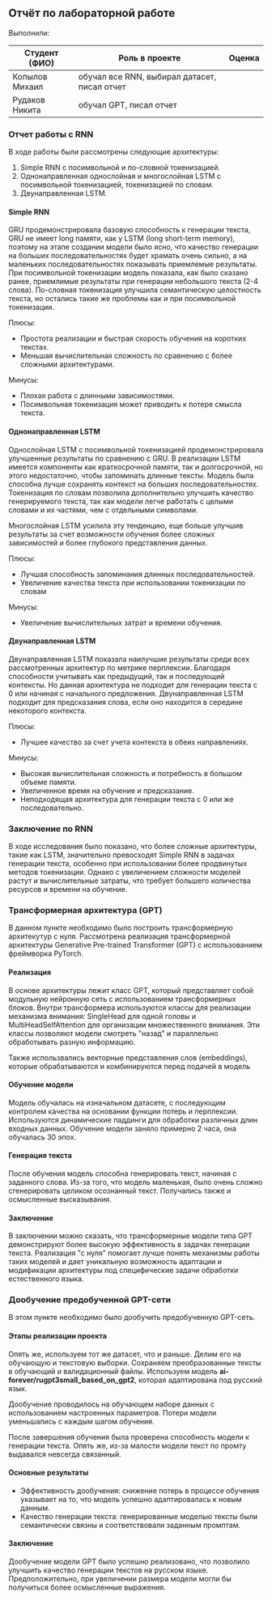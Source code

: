 ## Отчёт по лабораторной работе

Выполнили:


Студент (ФИО) | Роль в проекте   | Оценка
-------------|---------------------|------
Копылов Михаил | обучал все RNN, выбирал датасет, писал отчет | 
Рудаков Никита | обучал GPT, писал отчет | 

### Отчет работы с RNN

В ходе работы были рассмотрены следующие архитектуры:

1. Simple RNN с посимвольной и по-словной токенизацией.
2. Однонаправленная однослойная и многослойная LSTM с посимвольной токенизацией, токенизацией по словам.
3. Двунаправленная LSTM.

#### Simple RNN

GRU продемонстрировала базовую способность к генерации текста, GRU не имеет long памяти, как у LSTM (long short-term memory), поэтому на этапе создании модели было ясно, что качество генерации на больших последовательностях будет храмать очень сильно, а на маленьких последовательностях показывать приемлемые результаты. При посимвольной токенизации модель показала, как было сказано ранее, приемлимые результаты при генерации небольшого текста (2-4 слова). По-словная токенизация улучшила семантическую целостность текста, но остались такие же проблемы как и при посимвольной токенизации.

Плюсы:
- Простота реализации и быстрая скорость обучения на коротких текстах.
- Меньшая вычислительная сложность по сравнению с более сложными архитектурами.

Минусы:
- Плохая работа с длинными зависимостями.
- Посимвольная токенизация может приводить к потере смысла текста.

#### Однонаправленная LSTM

Однослойная LSTM с посимвольной токенизацией продемонстрировала улучшенные результаты по сравнению с GRU. В реализации LSTM имеется компоненты как краткосрочной памяти, так и долгосрочной, но этого недостаточно, чтобы запоминать длинные тексты. Модель была способна лучше сохранять контекст на больших последовательностях. Токенизация по словам позволила дополнительно улучшить качество генерируемого текста, так как модели легче работать с целыми словами и их частями, чем с отдельными символами.

Многослойная LSTM усилила эту тенденцию, еще больше улучшив результаты за счет возможности обучения более сложных зависимостей и более глубокого представления данных.

Плюсы:
- Лучшая способность запоминания длинных последовательностей.
- Увеличение качества текста при использовании токенизации по словам

Минусы:
- Увеличение вычислительных затрат и времени обучения.

#### Двунаправленная LSTM

Двунаправленная LSTM показала наилучшие результаты среди всех рассмотренных архитектур по метрике перплексии. Благодаря способности учитывать как предыдущий, так и последующий контексты. Но данная архитектура не подходит для генерации текста с 0 или начиная с начального предложения. Двунаправленная LSTM подходит для предсказания слова, если оно находится в середине некоторого контекста.

Плюсы:
- Лучшее качество за счет учета контекста в обеих направлениях.

Минусы:
- Высокая вычислительная сложность и потребность в большом объеме памяти.
- Увеличенное время на обучение и предсказание.
- Неподходящая архитектура для генерации текста с 0 или же последовательно.

### Заключение по RNN

В ходе исследования было показано, что более сложные архитектуры, такие как LSTM, значительно превосходят Simple RNN в задачах генерации текста, особенно при использовании более продвинутых методов токенизации. Однако с увеличением сложности моделей растут и вычислительные затраты, что требует большего количества ресурсов и времени на обучение.

### Трансформерная архитектура (GPT)

В данном пункте необходимо было построить трансформерную архитекутур с нуля. Рассмотрена реализация трансформерной архитектуры Generative Pre-trained Transformer (GPT) с использованием фреймворка PyTorch.

#### Реализация

В основе архитектуры лежит класс GPT, который представляет собой модульную нейронную сеть с использованием трансформерных блоков. Внутри трансформера используются классы для реализации механизма внимания: SingleHead для одной головы и MultiHeadSelfAttention для организации множественного внимания. Эти классы позволяют модели смотреть "назад" и параллельно обработывать разную информацию.

Также использвались векторные представления слов (embeddings), которые обрабатываются и комбинируются перед подачей в модель

#### Обучение модели

Модель обучалась на изначальном датасете, с последующим контролем качества на основании функции потерь и перплексии. Используются динамические паддинги для обработки различных длин входных данных. Обучение модели заняло примерно 2 часа, она обучалась 30 эпох. 

#### Генерация текста

После обучения модель способна генерировать текст, начиная с заданного слова. Из-за того, что модель маленькая, было очень сложно сгенерировать целиком осознанный текст. Получались также и осмысленные высказывания.

#### Заключение
В заключении можно сказать, что трансформерные модели типа GPT демонстрируют более высокую эффективность в задачах генерации текста. Реализация "с нуля" помогает лучше понять механизмы работы таких моделей и дает уникальную возможность адаптации и модификации архитектуры под специфические задачи обработки естественного языка.

### Дообучение предобученной GPT-сети

В этом пункте необходимо было дообучить предобученную GPT-сеть.

#### Этапы реализации проекта

Опять же, используем тот же датасет, что и раньше. Делим его на обучающую и текстовую выборки. Сохраняем преобразованные тексты в обучающий и валидационный файлы. Используем модель  **ai-forever/rugpt3small_based_on_gpt2**, которая адаптирована под русский язык.

Дообучение проводилось на обучающем наборе данных с использованием настроенных параметров. Потери модели уменьшались с каждым шагом обучения.

После завершения обучения была проверена способность модели к генерации текста. Опять же, из-за малости модели текст по промту выдавался невсегда связанный.

#### Основные результаты

- Эффективность дообучения: снижение потерь в процессе обучения указывает на то, что модель успешно адаптировалась к новым данным.
- Качество генерации текста: генерированные моделью тексты были семантически связны и соответствовали заданным промптам.

#### Заключение

Дообучение модели GPT было успешно реализовано, что позволило улучшить качество генерации текстов на русском языке. Предположительно, при увеличении размера модели могли бы получиться более осмысленные выражения.
